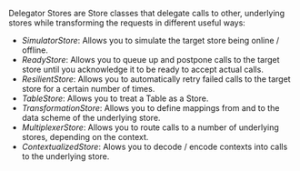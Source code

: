 Delegator Stores are Store classes that delegate calls to other, underlying stores while transforming the requests in different useful ways:

- *SimulatorStore*: Allows you to simulate the target store being online / offline.
- *ReadyStore*: Allows you to queue up and postpone calls to the target store until you acknowledge it to be ready to accept actual calls.
- *ResilientStore*: Allows you to automatically retry failed calls to the target store for a certain number of times.
- *TableStore*: Allows you to treat a Table as a Store.
- *TransformationStore*: Allows you to define mappings from and to the data scheme of the underlying store.
- *MultiplexerStore*: Allows you to route calls to a number of underlying stores, depending on the context.
- *ContextualizedStore*: Alows you to decode / encode contexts into calls to the underlying store.